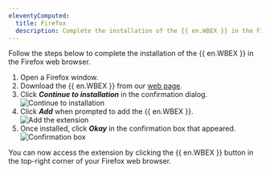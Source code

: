 ```yaml
---
eleventyComputed:
  title: Firefox
  description: Complete the installation of the {{ en.WBEX }} in the Firefox web browser.
---
```

Follow the steps below to complete the installation of the {{ en.WBEX }} in the Firefox web browser.

1. Open a Firefox window.
1. Download the {{ en.WBEX }} from our [web page](https://devolutions.net/workspace).
1. Click ***Continue to installation*** in the confirmation dialog.
![Continue to installation](https://cdnweb.devolutions.net/docs/docs_en_dwl_Dwl4004.png)
1. Click ***Add*** when prompted to add the {{ en.WBEX }}.
![Add the extension](https://cdnweb.devolutions.net/docs/INTERFACE2021.png)
1. Once installed, click ***Okay*** in the confirmation box that appeared.
![Confirmation box](https://cdnweb.devolutions.net/docs/INTERFACE2022.png)

You can now access the extension by clicking the {{ en.WBEX }} button in the top-right corner of your Firefox web browser.